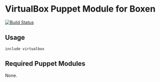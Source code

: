 # VirtualBox Puppet Module for Boxen

[![Build Status](https://travis-ci.org/TORO-IO/puppet-virtualbox.svg?branch=master)](https://travis-ci.org/TORO-IO/puppet-virtualbox)

## Usage

```puppet
include virtualbox
```

## Required Puppet Modules

None.
